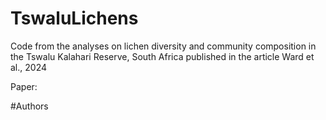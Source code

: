 # TswaluLichens
Code from the analyses on lichen diversity and community composition in the Tswalu Kalahari Reserve, South Africa published in the article Ward et al., 2024

Paper: 

#Authors
